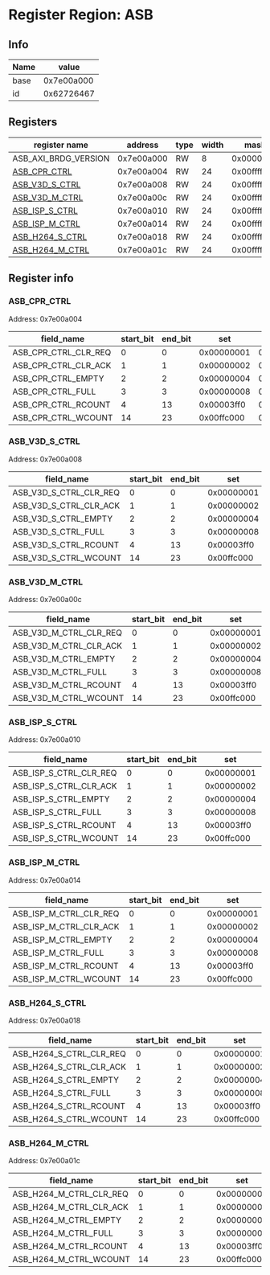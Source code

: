 # Register Region: ASB


## Info
| Name | value |
| --- | --- |
| base | 0x7e00a000 |
| id | 0x62726467 |

## Registers

| register name | address | type | width | mask | reset |
| --- | --- | --- | --- | --- | --- |
| ASB_AXI_BRDG_VERSION | 0x7e00a000 | RW | 8 | 0x000000ff | 0000000000 |
| [ASB_CPR_CTRL](#asb_cpr_ctrl) | 0x7e00a004 | RW | 24 | 0x00ffffff | 0x00000007 |
| [ASB_V3D_S_CTRL](#asb_v3d_s_ctrl) | 0x7e00a008 | RW | 24 | 0x00ffffff | 0x00000007 |
| [ASB_V3D_M_CTRL](#asb_v3d_m_ctrl) | 0x7e00a00c | RW | 24 | 0x00ffffff | 0x00000007 |
| [ASB_ISP_S_CTRL](#asb_isp_s_ctrl) | 0x7e00a010 | RW | 24 | 0x00ffffff | 0x00000007 |
| [ASB_ISP_M_CTRL](#asb_isp_m_ctrl) | 0x7e00a014 | RW | 24 | 0x00ffffff | 0x00000007 |
| [ASB_H264_S_CTRL](#asb_h264_s_ctrl) | 0x7e00a018 | RW | 24 | 0x00ffffff | 0x00000007 |
| [ASB_H264_M_CTRL](#asb_h264_m_ctrl) | 0x7e00a01c | RW | 24 | 0x00ffffff | 0x00000007 |

## Register info


### ASB_CPR_CTRL
 Address: 0x7e00a004

| field_name | start_bit | end_bit | set | clear | reset |
| --- | --- | --- | --- | --- | --- |
| ASB_CPR_CTRL_CLR_REQ | 0 | 0 | 0x00000001 | 0xfffffffe | 0x1 |
| ASB_CPR_CTRL_CLR_ACK | 1 | 1 | 0x00000002 | 0xfffffffd | 0x1 |
| ASB_CPR_CTRL_EMPTY | 2 | 2 | 0x00000004 | 0xfffffffb | 0x1 |
| ASB_CPR_CTRL_FULL | 3 | 3 | 0x00000008 | 0xfffffff7 | 0x0 |
| ASB_CPR_CTRL_RCOUNT | 4 | 13 | 0x00003ff0 | 0xffffc00f | 0x0 |
| ASB_CPR_CTRL_WCOUNT | 14 | 23 | 0x00ffc000 | 0xff003fff | 0x0 |

### ASB_V3D_S_CTRL
 Address: 0x7e00a008

| field_name | start_bit | end_bit | set | clear | reset |
| --- | --- | --- | --- | --- | --- |
| ASB_V3D_S_CTRL_CLR_REQ | 0 | 0 | 0x00000001 | 0xfffffffe | 0x1 |
| ASB_V3D_S_CTRL_CLR_ACK | 1 | 1 | 0x00000002 | 0xfffffffd | 0x1 |
| ASB_V3D_S_CTRL_EMPTY | 2 | 2 | 0x00000004 | 0xfffffffb | 0x1 |
| ASB_V3D_S_CTRL_FULL | 3 | 3 | 0x00000008 | 0xfffffff7 | 0x0 |
| ASB_V3D_S_CTRL_RCOUNT | 4 | 13 | 0x00003ff0 | 0xffffc00f | 0x0 |
| ASB_V3D_S_CTRL_WCOUNT | 14 | 23 | 0x00ffc000 | 0xff003fff | 0x0 |

### ASB_V3D_M_CTRL
 Address: 0x7e00a00c

| field_name | start_bit | end_bit | set | clear | reset |
| --- | --- | --- | --- | --- | --- |
| ASB_V3D_M_CTRL_CLR_REQ | 0 | 0 | 0x00000001 | 0xfffffffe | 0x1 |
| ASB_V3D_M_CTRL_CLR_ACK | 1 | 1 | 0x00000002 | 0xfffffffd | 0x1 |
| ASB_V3D_M_CTRL_EMPTY | 2 | 2 | 0x00000004 | 0xfffffffb | 0x1 |
| ASB_V3D_M_CTRL_FULL | 3 | 3 | 0x00000008 | 0xfffffff7 | 0x0 |
| ASB_V3D_M_CTRL_RCOUNT | 4 | 13 | 0x00003ff0 | 0xffffc00f | 0x0 |
| ASB_V3D_M_CTRL_WCOUNT | 14 | 23 | 0x00ffc000 | 0xff003fff | 0x0 |

### ASB_ISP_S_CTRL
 Address: 0x7e00a010

| field_name | start_bit | end_bit | set | clear | reset |
| --- | --- | --- | --- | --- | --- |
| ASB_ISP_S_CTRL_CLR_REQ | 0 | 0 | 0x00000001 | 0xfffffffe | 0x1 |
| ASB_ISP_S_CTRL_CLR_ACK | 1 | 1 | 0x00000002 | 0xfffffffd | 0x1 |
| ASB_ISP_S_CTRL_EMPTY | 2 | 2 | 0x00000004 | 0xfffffffb | 0x1 |
| ASB_ISP_S_CTRL_FULL | 3 | 3 | 0x00000008 | 0xfffffff7 | 0x0 |
| ASB_ISP_S_CTRL_RCOUNT | 4 | 13 | 0x00003ff0 | 0xffffc00f | 0x0 |
| ASB_ISP_S_CTRL_WCOUNT | 14 | 23 | 0x00ffc000 | 0xff003fff | 0x0 |

### ASB_ISP_M_CTRL
 Address: 0x7e00a014

| field_name | start_bit | end_bit | set | clear | reset |
| --- | --- | --- | --- | --- | --- |
| ASB_ISP_M_CTRL_CLR_REQ | 0 | 0 | 0x00000001 | 0xfffffffe | 0x1 |
| ASB_ISP_M_CTRL_CLR_ACK | 1 | 1 | 0x00000002 | 0xfffffffd | 0x1 |
| ASB_ISP_M_CTRL_EMPTY | 2 | 2 | 0x00000004 | 0xfffffffb | 0x1 |
| ASB_ISP_M_CTRL_FULL | 3 | 3 | 0x00000008 | 0xfffffff7 | 0x0 |
| ASB_ISP_M_CTRL_RCOUNT | 4 | 13 | 0x00003ff0 | 0xffffc00f | 0x0 |
| ASB_ISP_M_CTRL_WCOUNT | 14 | 23 | 0x00ffc000 | 0xff003fff | 0x0 |

### ASB_H264_S_CTRL
 Address: 0x7e00a018

| field_name | start_bit | end_bit | set | clear | reset |
| --- | --- | --- | --- | --- | --- |
| ASB_H264_S_CTRL_CLR_REQ | 0 | 0 | 0x00000001 | 0xfffffffe | 0x1 |
| ASB_H264_S_CTRL_CLR_ACK | 1 | 1 | 0x00000002 | 0xfffffffd | 0x1 |
| ASB_H264_S_CTRL_EMPTY | 2 | 2 | 0x00000004 | 0xfffffffb | 0x1 |
| ASB_H264_S_CTRL_FULL | 3 | 3 | 0x00000008 | 0xfffffff7 | 0x0 |
| ASB_H264_S_CTRL_RCOUNT | 4 | 13 | 0x00003ff0 | 0xffffc00f | 0x0 |
| ASB_H264_S_CTRL_WCOUNT | 14 | 23 | 0x00ffc000 | 0xff003fff | 0x0 |

### ASB_H264_M_CTRL
 Address: 0x7e00a01c

| field_name | start_bit | end_bit | set | clear | reset |
| --- | --- | --- | --- | --- | --- |
| ASB_H264_M_CTRL_CLR_REQ | 0 | 0 | 0x00000001 | 0xfffffffe | 0x1 |
| ASB_H264_M_CTRL_CLR_ACK | 1 | 1 | 0x00000002 | 0xfffffffd | 0x1 |
| ASB_H264_M_CTRL_EMPTY | 2 | 2 | 0x00000004 | 0xfffffffb | 0x1 |
| ASB_H264_M_CTRL_FULL | 3 | 3 | 0x00000008 | 0xfffffff7 | 0x0 |
| ASB_H264_M_CTRL_RCOUNT | 4 | 13 | 0x00003ff0 | 0xffffc00f | 0x0 |
| ASB_H264_M_CTRL_WCOUNT | 14 | 23 | 0x00ffc000 | 0xff003fff | 0x0 |
